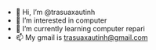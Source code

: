 - 👋 Hi, I’m @trasuaxautinh
- 👀 I’m interested in computer
- 🌱 I’m currently learning computer repari
- 📫 My gmail is trasuaxautinh@gmail.com

<!---
trasuaxautinh/trasuaxautinh is a ✨ special ✨ repository because its `README.md` (this file) appears on your GitHub profile.
You can click the Preview link to take a look at your changes.
--->
